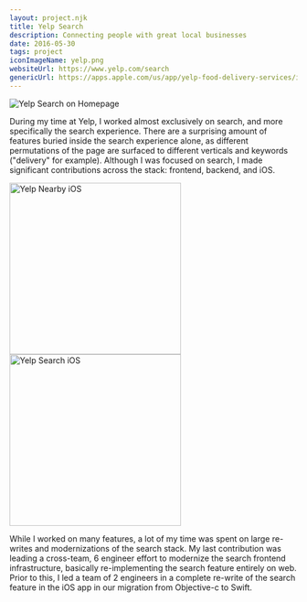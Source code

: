 ```yaml
---
layout: project.njk
title: Yelp Search
description: Connecting people with great local businesses
date: 2016-05-30
tags: project
iconImageName: yelp.png
websiteUrl: https://www.yelp.com/search
genericUrl: https://apps.apple.com/us/app/yelp-food-delivery-services/id284910350
---
```


![Yelp Search on Homepage](/assets/img/yelp-search-home.png)

During my time at Yelp, I worked almost exclusively on search, and more specifically the search experience. There are a surprising amount of features buried inside the search experience alone, as different permutations of the page are surfaced to different verticals and keywords ("delivery" for example). Although I was focused on search, I made significant contributions across the stack: frontend, backend, and iOS.

<div class="flex justify-around flex-wrap items-center">
  <img src="/assets/img/yelp-nearby-ios.jpg" alt="Yelp Nearby iOS" class="my-4" style="width: 300px">
  <img src="/assets/img/yelp-search-ios.jpg" alt="Yelp Search iOS" class="my-4" style="width: 300px"/>
</div>

While I worked on many features, a lot of my time was spent on large re-writes and modernizations of the search stack. My last contribution was leading a cross-team, 6 engineer effort to modernize the search frontend infrastructure, basically re-implementing the search feature entirely on web. Prior to this, I led a team of 2 engineers in a complete re-write of the search feature in the iOS app in our migration from Objective-c to Swift.
